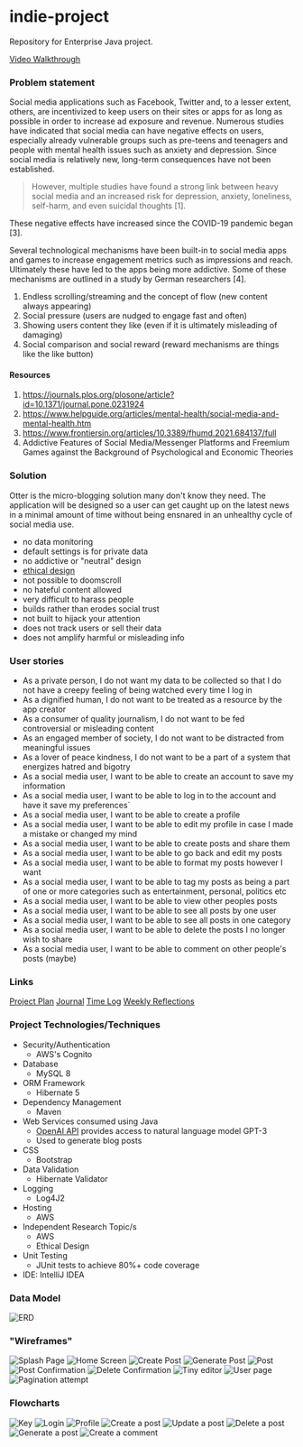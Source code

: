 # indie-project

Repository for Enterprise Java project.

[Video Walkthrough](https://www.youtube.com/watch?v=D1EdAm-5-pg)

### Problem statement
Social media applications such as Facebook, Twitter and, to a lesser extent, others, are incentivized to keep users on their sites or apps for as long as possible in order to increase ad exposure and revenue. Numerous studies have indicated that social media can have negative effects on users, especially already vulnerable groups such as pre-teens and teenagers and people with mental health issues such as anxiety and depression. Since social media is relatively new, long-term consequences have not been established. 

>  However, multiple studies have found a strong link between heavy social media and an increased risk for depression, anxiety, loneliness, self-harm, and even suicidal thoughts [1].

These negative effects have increased since the COVID-19 pandemic began [3].

Several technological mechanisms have been built-in to social media apps and games to increase engagement metrics such as impressions and reach. Ultimately these have led to the apps being more addictive. Some of these mechanisms are outlined in a study by German researchers [4].
1. Endless scrolling/streaming and the concept of flow (new content always appearing)
2. Social pressure (users are nudged to engage fast and often)
3. Showing users content they like (even if it is ultimately misleading of damaging)
4. Social comparison and social reward (reward mechanisms are things like the like button)

#### Resources
1. https://journals.plos.org/plosone/article?id=10.1371/journal.pone.0231924
2. https://www.helpguide.org/articles/mental-health/social-media-and-mental-health.htm
3. https://www.frontiersin.org/articles/10.3389/fhumd.2021.684137/full
4. Addictive Features of Social Media/Messenger Platforms and Freemium Games against the Background of Psychological and Economic Theories 

### Solution
Otter is the micro-blogging solution many don't know they need. 
The application will be designed so a user can get caught up on the latest news in a minimal amount of time without being ensnared in an unhealthy cycle of social media use.  
* no data monitoring 
* default settings is for private data
* no addictive or "neutral" design 
* [ethical design](https://mindfultechnics.com/reform-social-media-part-v-ethical-design-in-social-media/) 
* not possible to doomscroll
* no hateful content allowed 
* very difficult to harass people
* builds rather than erodes social trust
* not built to hijack your attention
* does not track users or sell their data
* does not amplify harmful or misleading info

### User stories
* As a private person, I do not want my data to be collected so that I do not have a creepy feeling of being watched every time I log in 
* As a dignified human, I do not want to be treated as a resource by the app creator
* As a consumer of quality journalism, I do not want to be fed controversial or misleading content
* As an engaged member of society, I do not want to be distracted from meaningful issues
* As a lover of peace kindness, I do not want to be a part of a system that energizes hatred and bigotry
* As a social media user, I want to be able to create an account to save my information
* As a social media user, I want to be able to log in to the account and have it save my preferences`
* As a social media user, I want to be able to create a profile
* As a social media user, I want to be able to edit my profile in case I made a mistake or changed my mind
* As a social media user, I want to be able to create posts and share them
* As a social media user, I want to be able to go back and edit my posts
* As a social media user, I want to be able to format my posts however I want
* As a social media user, I want to be able to tag my posts as being a part of one or more categories such as entertainment, personal, politics etc
* As a social media user, I want to be able to view other peoples posts
* As a social media user, I want to be able to see all posts by one user
* As a social media user, I want to be able to see all posts in one category
* As a social media user, I want to be able to delete the posts I no longer wish to share
* As a social media user, I want to be able to comment on other people's posts (maybe)

### Links
[Project Plan](/ProjectPlan.md)
[Journal](/Journal.md)
[Time Log](/TimeLog.md)
[Weekly Reflections](/WeeklyReflection.md)

### Project Technologies/Techniques
* Security/Authentication
    * AWS's Cognito
* Database
    * MySQL 8
* ORM Framework
    * Hibernate 5
* Dependency Management
    * Maven
* Web Services consumed using Java
    * [OpenAI API](https://beta.openai.com/docs/introduction) provides access to natural language model GPT-3
    * Used to generate blog posts
* CSS
    * Bootstrap
* Data Validation
    * Hibernate Validator
* Logging
    * Log4J2
* Hosting
    * AWS
* Independent Research Topic/s
    * AWS
    * Ethical Design 
* Unit Testing
    * JUnit tests to achieve 80%+ code coverage
* IDE: IntelliJ IDEA


### Data Model 
![ERD](DesignDocuments/ERD_4-6-22.png)

### "Wireframes"
![Splash Page](DesignDocuments/wireframes/splash_page.jpg)
![Home Screen](DesignDocuments/wireframes/home_screen.jpg)
![Create Post](DesignDocuments/wireframes/create_post.jpg)
![Generate Post](DesignDocuments/wireframes/generate_post.jpg)
![Post](DesignDocuments/wireframes/post.jpg)
![Post Confirmation](DesignDocuments/wireframes/post_confirmation.jpg)
![Delete Confirmation](DesignDocuments/wireframes/delete_confirmation.jpg)
![Tiny editor](DesignDocuments/wireframes/tiny_embedded_text_editor_screengrab.jpg)
![User page](DesignDocuments/wireframes/user.jpg)
![Pagination attempt](DesignDocuments/wireframes/paginate.jpg)

### Flowcharts
![Key](flowcharts/key.jpg)
![Login](flowcharts/login.jpg)
![Profile](flowcharts/profile.jpg)
![Create a post](flowcharts/create_post.jpg)
![Update a post](flowcharts/update_post.jpg)
![Delete a post](flowcharts/delete_post.jpg)
![Generate a post](flowcharts/generate_post.jpg)
![Create a comment](flowcharts/create_comment.jpg)


